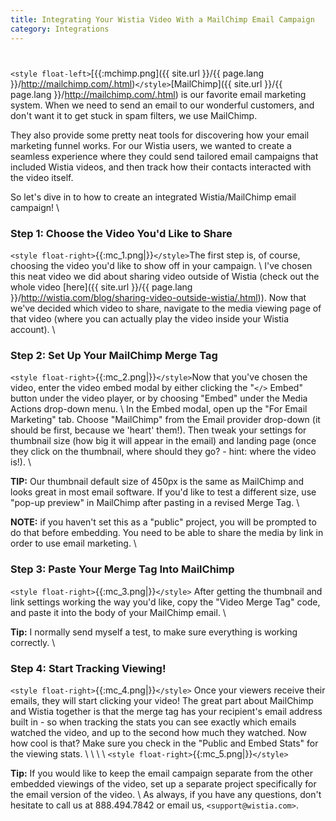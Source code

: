 ```yaml
---
title: Integrating Your Wistia Video With a MailChimp Email Campaign
category: Integrations
---
```


# 


`<style float-left>`[{{:mchimp.png]({{ site.url }}/{{ page.lang }}/http://mailchimp.com/.html)`</style>`[MailChimp]({{ site.url }}/{{ page.lang }}/http://mailchimp.com/.html) is our favorite email marketing system.  When we need to send an email to our wonderful customers, and don't want it to get stuck in spam filters, we use MailChimp.

They also provide some pretty neat tools for discovering how your email marketing funnel works.  For our Wistia users, we wanted to create a seamless experience where they could send tailored email campaigns that included Wistia videos, and then track how their contacts interacted with the video itself.

So let's dive in to how to create an integrated Wistia/MailChimp email campaign!
\\
### Step 1: Choose the Video You'd Like to Share

`<style float-right>`{{:mc_1.png|}}`</style>`The first step is, of course, choosing the video you'd like to show off in your campaign.
\\
I've chosen this neat video we did about sharing video outside of Wistia (check out the whole video [here]({{ site.url }}/{{ page.lang }}/http://wistia.com/blog/sharing-video-outside-wistia/.html)).  Now that we've decided which video to share, navigate to the media viewing page of that video (where you can actually play the video inside your Wistia account).
\\
### Step 2: Set Up Your MailChimp Merge Tag

`<style float-right>`{{:mc_2.png|}}`</style>`Now that you've chosen the video, enter the video embed modal by either clicking the "`</>` Embed" button under the video player, or by choosing "Embed" under the Media Actions drop-down menu.
\\
In the Embed modal, open up the "For Email Marketing" tab.  Choose "MailChimp" from the Email provider drop-down (it should be first, because we 'heart' them!).  Then tweak your settings for thumbnail size (how big it will appear in the email) and landing page (once they click on the thumbnail, where should they go? - hint: where the video is!).
\\

**TIP:** Our thumbnail default size of 450px is the same as MailChimp and looks great in most email software.  If you'd like to test a different size, use "pop-up preview" in MailChimp after pasting in a revised Merge Tag.
\\

**NOTE:** if you haven't set this as a "public" project, you will be prompted to do that before embedding.  You need to be able to share the media by link in order to use email marketing.
\\
### Step 3: Paste Your Merge Tag Into MailChimp

`<style float-right>`{{:mc_3.png|}}`</style>`
After getting the thumbnail and link settings working the way you'd like, copy the "Video Merge Tag" code, and paste it into the body of your MailChimp email.
\\

**Tip:** I normally send myself a test, to make sure everything is working correctly.
\\
### Step 4: Start Tracking Viewing!

`<style float-right>`{{:mc_4.png|}}`</style>`
Once your viewers receive their emails, they will start clicking your video!  The great part about MailChimp and Wistia together is that the merge tag has your recipient's email address built in - so when tracking the stats you can see exactly which emails watched the video, and up to the second how much they watched.  Now how cool is that? Make sure you check in the "Public and Embed Stats" for the viewing stats.
\\
\\
\\
\\
`<style float-right>`{{:mc_5.png|}}`</style>`

**Tip:** If you would like to keep the email campaign separate from the other embedded viewings of the video, set up a separate project specifically for the email version of the video.
\\
As always, if you have any questions, don't hesitate to call us at 888.494.7842 or email us, `<support@wistia.com>`.

